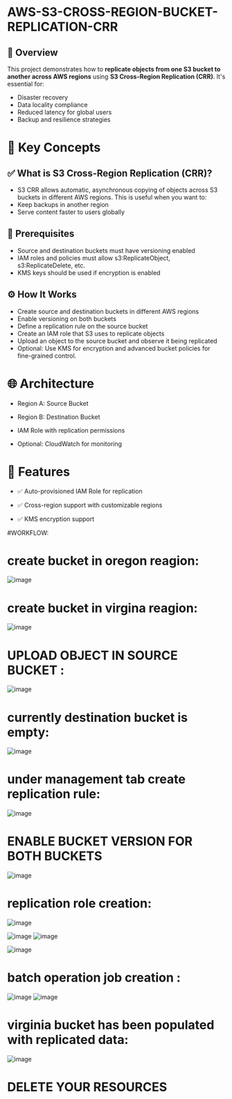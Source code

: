 # AWS-S3-CROSS-REGION-BUCKET-REPLICATION-CRR

## 🚀 Overview

This project demonstrates how to **replicate objects from one S3 bucket to another across AWS regions** using **S3 Cross-Region Replication (CRR)**. It's essential for:
- Disaster recovery
- Data locality compliance
- Reduced latency for global users
- Backup and resilience strategies

# 🧠 Key Concepts
## ✅ What is S3 Cross-Region Replication (CRR)?
  - S3 CRR allows automatic, asynchronous copying of objects across S3 buckets in different AWS regions. This is useful when you want to:
  - Keep backups in another region
  - Serve content faster to users globally

## 🔐 Prerequisites
- Source and destination buckets must have versioning enabled
- IAM roles and policies must allow s3:ReplicateObject, s3:ReplicateDelete, etc.
- KMS keys should be used if encryption is enabled

## ⚙️ How It Works
- Create source and destination buckets in different AWS regions
- Enable versioning on both buckets
- Define a replication rule on the source bucket
- Create an IAM role that S3 uses to replicate objects
- Upload an object to the source bucket and observe it being replicated
- Optional: Use KMS for encryption and advanced bucket policies for fine-grained control.

# 🌐 Architecture

- Region A: Source Bucket

- Region B: Destination Bucket

- IAM Role with replication permissions

- Optional: CloudWatch for monitoring

# 📌 Features
- ✅ Auto-provisioned IAM Role for replication

- ✅ Cross-region support with customizable regions

- ✅ KMS encryption support

#WORKFLOW:

# create bucket in oregon reagion:

![image](https://github.com/user-attachments/assets/b7a2d5df-1280-4d04-832e-9fe115298a4c)

# create bucket in virgina reagion:

![image](https://github.com/user-attachments/assets/f5f662f5-eae0-4813-8220-cdfa835b83a7)

# UPLOAD OBJECT IN SOURCE BUCKET :

![image](https://github.com/user-attachments/assets/c91fa79d-bbf4-45a1-b927-7d9cce59673c)

# currently destination bucket is empty:

![image](https://github.com/user-attachments/assets/2da85f74-9020-4e6e-93a1-5159c1d082f1)

# under management tab create replication rule:

![image](https://github.com/user-attachments/assets/662c3018-7418-40d6-b5d8-bd1777a67215)

# ENABLE BUCKET VERSION FOR BOTH BUCKETS

![image](https://github.com/user-attachments/assets/eab71c58-c21d-4352-accc-c1e6ef6a4655)

# replication role creation:
![image](https://github.com/user-attachments/assets/69b5d112-3a20-4478-ae62-e5bfc1e54ad8)

![image](https://github.com/user-attachments/assets/513ac0b5-b1dc-4903-affb-6c4136945bc1)
![image](https://github.com/user-attachments/assets/f23a7deb-75c2-4429-b505-99e9a5f6d927)

![image](https://github.com/user-attachments/assets/5b6604ab-3674-4665-b285-63c8a38ba52f)

# batch operation job creation :

![image](https://github.com/user-attachments/assets/268a5d14-96e1-469b-b435-fb28a3e211ee)
![image](https://github.com/user-attachments/assets/6f7387e2-1129-4729-abee-8e8af7bbc563)
 
# virginia bucket has been populated with replicated data:

![image](https://github.com/user-attachments/assets/4df27d0d-5a9d-4f21-9c86-ff62eb771401)

# DELETE YOUR RESOURCES

